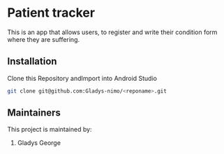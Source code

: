# Patient tracker
This is an app that allows users, to register and write their condition form where they are suffering.
## Installation
Clone this Repository andImport into Android Studio

```bash
git clone git@github.com:Gladys-nimo/<reponame>.git
```
## Maintainers
This project is maintained by:
1. Gladys George
